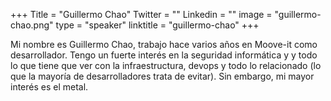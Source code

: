 +++
Title = "Guillermo Chao"
Twitter = ""
Linkedin = ""
image = "guillermo-chao.png"
type = "speaker"
linktitle = "guillermo-chao"
+++

Mi nombre es Guillermo Chao, trabajo hace varios años en Moove-it como desarrollador. Tengo un fuerte interés en la seguridad informática y y todo lo que tiene que ver con la infraestructura, devops y todo lo relacionado (lo que la mayoría de desarrolladores trata de evitar). Sin embargo, mi mayor interés es el metal.
